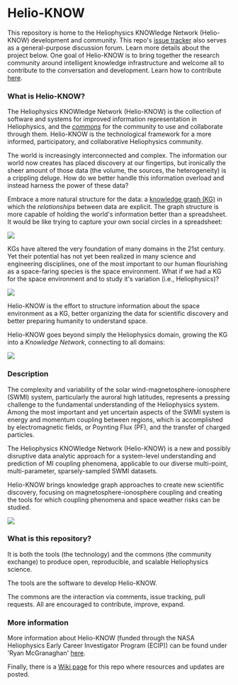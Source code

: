 # Helio-KNOW

This repository is home to the Heliophysics KNOWledge Network (Helio-KNOW) development and community. This repo's [issue tracker](https://github.com/rmcgranaghan/Helio-KNOW/issues) also serves as a general-purpose discussion forum. Learn more details about the project below. One goal of Helio-KNOW is to bring together the research community around intelligent knowledge infrastructure and welcome all to contribute to the conversation and development. Learn how to contribute [here](https://github.com/rmcgranaghan/Helio-KNOW/blob/main/CONTRIBUTING.md). 

### What is Helio-KNOW?
The Heliophysics KNOWledge Network (Helio-KNOW) is the collection of software and systems for improved information representation in Heliophysics, and the _[commons](https://en.wikipedia.org/wiki/Commons)_ for the community to use and collaborate through them. Helio-KNOW is the technological framework for a more informed, participatory, and collaborative Heliophysics community. 

The world is increasingly interconnected and complex. The information our world now creates has placed discovery at our fingertips, but ironically the sheer amount of those data (the volume, the sources, the heterogeneity) is a crippling deluge. How do we better handle this information overload and instead harness the power of these data? 

Embrace a more natural structure for the data: a [knowledge graph (KG)](https://en.wikipedia.org/wiki/Knowledge_graph) in which the _relationships_ between data are explicit. The graph structure is more capable of holding the world's information better than a spreadsheet. It would be like trying to capture your own social circles in a spreadsheet: 

![](/images/KnowledgeGraphExample.png)

KGs have altered the very foundation of many domains in the 21st century. Yet their potential has not yet been realized in many science and engineering disciplines, one of the most important to our human flourishing as a space-faring species is the space environment. What if we had a KG for the space environment and to study it's variation (i.e., Heliophysics)?

![](/images/HeliophysicsLandscapeVisual.png)

Helio-KNOW is the effort to structure information about the space environment as a KG, better organizing the data for scientific discovery and better preparing humanity to understand space. 

Helio-KNOW goes beyond simply the Heliophysics domain, growing the KG into a _Knowledge Network_, connecting to all domains: 

![](/images/HeliophysicsKnowledgeNetwork.png)


### Description
The complexity and variability of the solar wind-magnetosphere-ionosphere (SWMI) system, particularly the auroral high latitudes, represents a pressing challenge to the fundamental understanding of the Heliophysics system. Among the most important and yet uncertain aspects of the SWMI system is energy and momentum coupling between regions, which is accomplished by electromagnetic fields, or Poynting Flux (PF), and the transfer of charged particles.

The Heliophysics KNOWledge Network (Helio-KNOW) is a new and possibly disruptive data analytic approach for a system-level understanding and prediction of MI coupling phenomena, applicable to our diverse multi-point, multi-parameter, sparsely-sampled SWMI datasets.

Helio-KNOW brings knowledge graph approaches to create new scientific discovery, focusing on magnetosphere-ionosphere coupling and creating the tools for which coupling phenomena and space weather risks can be studied. 

![](/images/HelioKNOW_singlgeslide.png)



### What is this repository?
It is both the tools (the technology) and the commons (the community exchange) to produce open, reproducible, and scalable Heliophysics science. 

The tools are the software to develop Helio-KNOW. 

The commons are the interaction via comments, issue tracking, pull requests. All are encouraged to contribute, improve, expand. 


### More information
More information about Helio-KNOW (funded through the NASA Heliophysics Early Career Investigator Program (ECIP)) can be found under 'Ryan McGranaghan' [here](https://nspires.nasaprs.com/external/viewrepositorydocument/cmdocumentid=809843/solicitationId=%7BBC6756FD-561A-B7A1-F68A-2A18E6851701%7D/viewSolicitationDocument=1/ECIP20%20Abstracts.pdf). 

Finally, there is a [Wiki page](https://github.com/rmcgranaghan/Helio-KNOW/wiki) for this repo where resources and updates are posted. 

